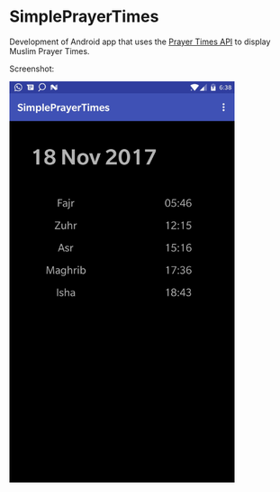 # SimplePrayerTimes
Development of Android app that uses the <a href="https://aladhan.com/prayer-times-api" target=_blank>Prayer Times API</a> to display Muslim Prayer Times.

Screenshot:

<img src="https://raw.githubusercontent.com/mushfiq814/SimplePrayerTimes/master/Screenshots/Screen1.png" alt="Screenshot" width="400">
